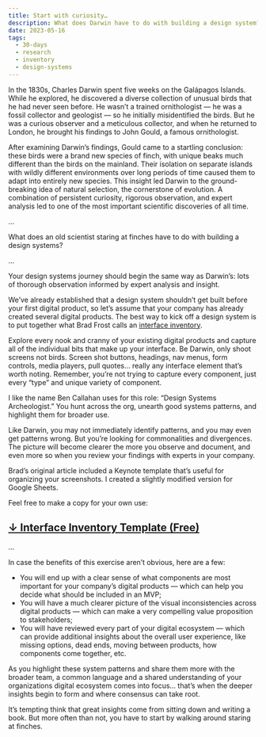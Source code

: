 ```yaml
---
title: Start with curiosity…
description: What does Darwin have to do with building a design system?
date: 2023-05-16
tags:
  - 30-days
  - research
  - inventory
  - design-systems
---
```


In the 1830s, Charles Darwin spent five weeks on the Galápagos Islands. While he explored, he discovered a diverse collection of unusual birds that he had never seen before. He wasn’t a trained ornithologist — he was a fossil collector and geologist — so he initially misidentified the birds. But he was a curious observer and a meticulous collector, and when he returned to London, he brought his findings to John Gould, a famous ornithologist. 

After examining Darwin’s findings, Gould came to a startling conclusion: these birds were a brand new species of finch, with unique beaks much different than the birds on the mainland. Their isolation on separate islands with wildly different environments over long periods of time caused them to adapt into entirely new species. This insight led Darwin to the ground-breaking idea of natural selection, the cornerstone of evolution. A combination of persistent curiosity, rigorous observation, and expert analysis led to one of the most important scientific discoveries of all time.

…

What does an old scientist staring at finches have to do with building a design systems? 

…

Your design systems journey should begin the same way as Darwin’s: lots of thorough observation informed by expert analysis and insight. 

We’ve already established that a design system shouldn’t get built before your first digital product, so let’s assume that your company has already created several digital products. The best way to kick off a design system is to put together what Brad Frost calls an [interface inventory](https://bradfrost.com/blog/post/interface-inventory/). 

Explore every nook and cranny of your existing digital products and capture all of the individual bits that make up your interface. Be Darwin, only shoot screens not birds. Screen shot buttons, headings, nav menus, form controls, media players, pull quotes… really any interface element that’s worth noting. Remember, you’re not trying to capture every component, just every “type” and unique variety of component.

I like the name Ben Callahan uses for this role: “Design Systems Archeologist.” You hunt across the org, unearth good systems patterns, and highlight them for broader use.

Like Darwin, you may not immediately identify patterns, and you may even get patterns wrong. But you’re looking for commonalities and divergences. The picture will become clearer the more you observe and document, and even more so when you review your findings with experts in your company.

Brad’s original article included a Keynote template that’s useful for organizing your screenshots. I created a slightly modified version for Google Sheets. 

Feel free to make a copy for your own use:

## **[↓ Interface Inventory Template (Free)](https://docs.google.com/presentation/d/1ePoIKYg6UEzUF_tPzWDU-rji4o29Vj9oF7LoA01_U0w/edit?usp=sharing)**

…

In case the benefits of this exercise aren’t obvious, here are a few:

- You will end up with a clear sense of what components are most important for your company’s digital products — which can help you decide what should be included in an MVP;
- You will have a much clearer picture of the visual inconsistencies across digital products — which can make a very compelling value proposition to stakeholders;
- You will have reviewed every part of your digital ecosystem — which can provide additional insights about the overall user experience, like missing options, dead ends, moving between products, how components come together, etc.

As you highlight these system patterns and share them more with the broader team, a common language and a shared understanding of your organizations digital ecosystem comes into focus… that’s when the deeper insights begin to form and where consensus can take root.

It’s tempting think that great insights come from sitting down and writing a book. But more often than not, you have to start by walking around staring at finches.